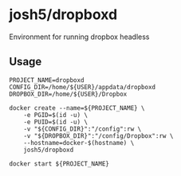 # josh5/dropboxd

Environment for running dropbox headless


## Usage

```
PROJECT_NAME=dropboxd
CONFIG_DIR=/home/${USER}/appdata/dropboxd
DROPBOX_DIR=/home/${USER}/Dropbox
 
docker create --name=${PROJECT_NAME} \
    -e PGID=$(id -u) \
    -e PUID=$(id -u) \
    -v "${CONFIG_DIR}":"/config":rw \
    -v "${DROPBOX_DIR}":"/config/Dropbox":rw \
    --hostname=docker-$(hostname) \
    josh5/dropboxd
 
docker start ${PROJECT_NAME}
```

